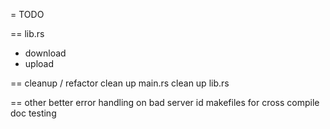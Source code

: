 = TODO


== lib.rs
- download
- upload

== cleanup / refactor
clean up main.rs
clean up lib.rs

== other 
better error handling on bad server id
makefiles for cross compile
doc
testing
